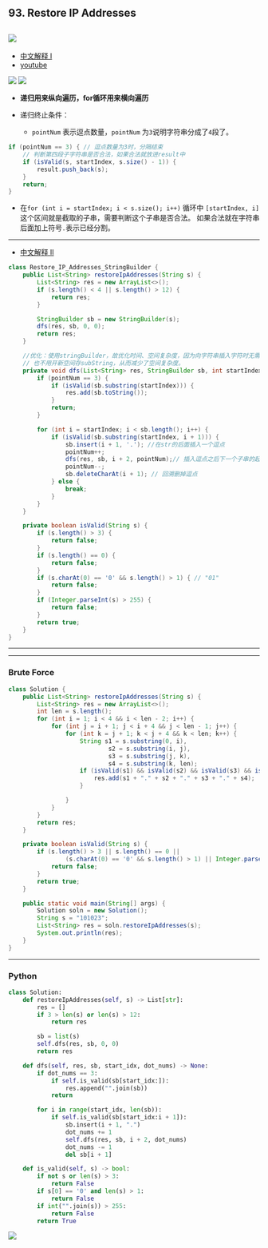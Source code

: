 ## 93. Restore IP Addresses
![](img/2021-07-16-22-21-33.png)
---
- [中文解释 I](https://programmercarl.com/0093.%E5%A4%8D%E5%8E%9FIP%E5%9C%B0%E5%9D%80.html#%E5%9B%9E%E6%BA%AF%E4%B8%89%E9%83%A8%E6%9B%B2)
- [youtube](https://www.youtube.com/watch?v=YqQvmemMbe4)

![](img/2023-02-02-22-33-27.png)
![](img/2023-02-02-22-33-03.png)

- **递归用来纵向遍历，for循环用来横向遍历**

- 递归终止条件：
  - `pointNum` 表示逗点数量，`pointNum` 为`3`说明字符串分成了`4`段了。

```java
if (pointNum == 3) { // 逗点数量为3时，分隔结束
    // 判断第四段子字符串是否合法，如果合法就放进result中
    if (isValid(s, startIndex, s.size() - 1)) {
        result.push_back(s);
    }
    return;
}
```

- 在`for (int i = startIndex; i < s.size(); i++)` 循环中 `[startIndex, i]` 这个区间就是截取的子串，需要判断这个子串是否合法。
  如果合法就在字符串后面加上符号`.`表示已经分割。

---

- [中文解释 II](https://www.youtube.com/watch?v=wLuFymFZORQ&t=957s)

```java
class Restore_IP_Addresses_StringBuilder {
    public List<String> restoreIpAddresses(String s) {
        List<String> res = new ArrayList<>();
        if (s.length() < 4 || s.length() > 12) {
            return res;
        }

        StringBuilder sb = new StringBuilder(s);
        dfs(res, sb, 0, 0);
        return res;
    }

    //优化：使用stringBuilder，故优化时间、空间复杂度，因为向字符串插入字符时无需复制整个字符串，从而减少了操作的时间复杂度，
    // 也不用开新空间存subString，从而减少了空间复杂度。
    private void dfs(List<String> res, StringBuilder sb, int startIndex, int pointNum) {
        if (pointNum == 3) {
            if (isValid(sb.substring(startIndex))) {
                res.add(sb.toString());
            }
            return;
        }

        for (int i = startIndex; i < sb.length(); i++) {
            if (isValid(sb.substring(startIndex, i + 1))) {
                sb.insert(i + 1, '.'); //在str的后⾯插⼊⼀个逗点
                pointNum++;
                dfs(res, sb, i + 2, pointNum);// 插⼊逗点之后下⼀个⼦串的起始位置为 i+2
                pointNum--;
                sb.deleteCharAt(i + 1); // 回溯删掉逗点
            } else {
                break;
            }
        }
    }

    private boolean isValid(String s) {
        if (s.length() > 3) {
            return false;
        }
        if (s.length() == 0) {
            return false;
        }
        if (s.charAt(0) == '0' && s.length() > 1) { // "01"
            return false;
        }
        if (Integer.parseInt(s) > 255) {
            return false;
        }
        return true;
    }
}
```
---
---

### Brute Force
```java
class Solution {
    public List<String> restoreIpAddresses(String s) {
        List<String> res = new ArrayList<>();
        int len = s.length();
        for (int i = 1; i < 4 && i < len - 2; i++) {
            for (int j = i + 1; j < i + 4 && j < len - 1; j++) {
                for (int k = j + 1; k < j + 4 && k < len; k++) {
                    String s1 = s.substring(0, i),
                            s2 = s.substring(i, j),
                            s3 = s.substring(j, k),
                            s4 = s.substring(k, len);
                    if (isValid(s1) && isValid(s2) && isValid(s3) && isValid(s4)) {
                        res.add(s1 + "." + s2 + "." + s3 + "." + s4);
                    }

                }
            }
        }
        return res;
    }

    private boolean isValid(String s) {
        if (s.length() > 3 || s.length() == 0 ||
                (s.charAt(0) == '0' && s.length() > 1) || Integer.parseInt(s) > 255) {
            return false;
        }
        return true;
    }

    public static void main(String[] args) {
        Solution soln = new Solution();
        String s = "101023";
        List<String> res = soln.restoreIpAddresses(s);
        System.out.println(res);
    }
}
```

---
### Python

```py
class Solution:
    def restoreIpAddresses(self, s) -> List[str]:
        res = []
        if 3 > len(s) or len(s) > 12:
            return res

        sb = list(s)
        self.dfs(res, sb, 0, 0)
        return res

    def dfs(self, res, sb, start_idx, dot_nums) -> None:
        if dot_nums == 3:
            if self.is_valid(sb[start_idx:]):
                res.append("".join(sb))
            return

        for i in range(start_idx, len(sb)):
            if self.is_valid(sb[start_idx:i + 1]):
                sb.insert(i + 1, ".")
                dot_nums += 1
                self.dfs(res, sb, i + 2, dot_nums)
                dot_nums -= 1
                del sb[i + 1]

    def is_valid(self, s) -> bool:
        if not s or len(s) > 3:
            return False
        if s[0] == '0' and len(s) > 1:
            return False
        if int("".join(s)) > 255:
            return False
        return True
```

![](img/2024-07-24-19-30-12.png)